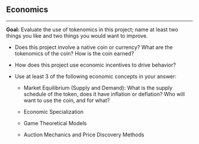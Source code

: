 <!-- .slide: data-background-color="#8D3AED" -->

## Economics

---

**Goal:** Evaluate the use of tokenomics in this project; name at least two things you like and two things you would want to improve.

- Does this project involve a native coin or currency? What are the tokenomics of the coin? How is the coin earned?

- How does this project use economic incentives to drive behavior?

- Use at least 3 of the following economic concepts in your answer:

  - Market Equilibrium (Supply and Demand): What is the supply schedule of the token, does it have inflation or deflation? Who will want to use the coin, and for what?

  - Economic Specialization

  - Game Theoretical Models

  - Auction Mechanics and Price Discovery Methods
